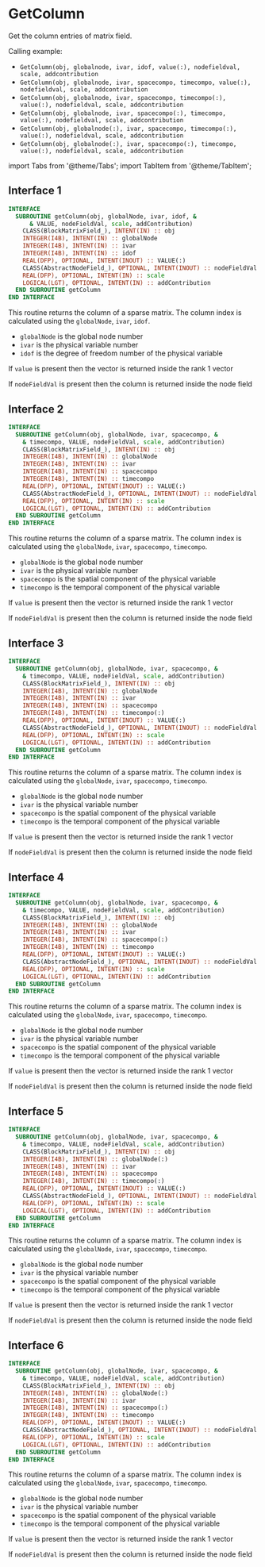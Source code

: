 # GetColumn

Get the column entries of matrix field.

Calling example:

- `GetColumn(obj, globalnode, ivar, idof, value(:), nodefieldval, scale, addcontribution`
- `GetColumn(obj, globalnode, ivar, spacecompo, timecompo, value(:), nodefieldval, scale, addcontribution`
- `GetColumn(obj, globalnode, ivar, spacecompo, timecompo(:), value(:), nodefieldval, scale, addcontribution`
- `GetColumn(obj, globalnode, ivar, spacecompo(:), timecompo, value(:), nodefieldval, scale, addcontribution`
- `GetColumn(obj, globalnode(:), ivar, spacecompo, timecompo(:), value(:), nodefieldval, scale, addcontribution`
- `GetColumn(obj, globalnode(:), ivar, spacecompo(:), timecompo, value(:), nodefieldval, scale, addcontribution`

import Tabs from '@theme/Tabs';
import TabItem from '@theme/TabItem';

## Interface 1

<Tabs>
<TabItem value="interface" label="܀ See Interface" default>

```fortran
INTERFACE
  SUBROUTINE getColumn(obj, globalNode, ivar, idof, &
      & VALUE, nodeFieldVal, scale, addContribution)
    CLASS(BlockMatrixField_), INTENT(IN) :: obj
    INTEGER(I4B), INTENT(IN) :: globalNode
    INTEGER(I4B), INTENT(IN) :: ivar
    INTEGER(I4B), INTENT(IN) :: idof
    REAL(DFP), OPTIONAL, INTENT(INOUT) :: VALUE(:)
    CLASS(AbstractNodeField_), OPTIONAL, INTENT(INOUT) :: nodeFieldVal
    REAL(DFP), OPTIONAL, INTENT(IN) :: scale
    LOGICAL(LGT), OPTIONAL, INTENT(IN) :: addContribution
  END SUBROUTINE getColumn
END INTERFACE
```

This routine returns the column of a sparse matrix. The column index is
calculated using the `globalNode`, `ivar`, `idof`.

- `globalNode` is the global node number
- `ivar` is the physical variable number
- `idof` is the degree of freedom number of the physical variable

If `value` is present then the vector is returned inside the rank 1 vector

If `nodeFieldVal` is present then the column is returned inside the node
field

</TabItem>

<TabItem value="close" label="↢" default>

</TabItem>
</Tabs>

## Interface 2

<Tabs>
<TabItem value="interface" label="܀ See Interface" default>

```fortran
INTERFACE
  SUBROUTINE getColumn(obj, globalNode, ivar, spacecompo, &
    & timecompo, VALUE, nodeFieldVal, scale, addContribution)
    CLASS(BlockMatrixField_), INTENT(IN) :: obj
    INTEGER(I4B), INTENT(IN) :: globalNode
    INTEGER(I4B), INTENT(IN) :: ivar
    INTEGER(I4B), INTENT(IN) :: spacecompo
    INTEGER(I4B), INTENT(IN) :: timecompo
    REAL(DFP), OPTIONAL, INTENT(INOUT) :: VALUE(:)
    CLASS(AbstractNodeField_), OPTIONAL, INTENT(INOUT) :: nodeFieldVal
    REAL(DFP), OPTIONAL, INTENT(IN) :: scale
    LOGICAL(LGT), OPTIONAL, INTENT(IN) :: addContribution
  END SUBROUTINE getColumn
END INTERFACE
```

This routine returns the column of a sparse matrix. The column index is
calculated using the `globalNode`, `ivar`, `spacecompo`, `timecompo`.

- `globalNode` is the global node number
- `ivar` is the physical variable number
- `spacecompo` is the spatial component of the physical variable
- `timecompo` is the temporal component of the physical variable

If `value` is present then the vector is returned inside the rank 1 vector

If `nodeFieldVal` is present then the column is returned inside the node
field

</TabItem>

<TabItem value="close" label="↢" default>

</TabItem>
</Tabs>

## Interface 3

<Tabs>
<TabItem value="interface" label="܀ See Interface" default>

```fortran
INTERFACE
  SUBROUTINE getColumn(obj, globalNode, ivar, spacecompo, &
    & timecompo, VALUE, nodeFieldVal, scale, addContribution)
    CLASS(BlockMatrixField_), INTENT(IN) :: obj
    INTEGER(I4B), INTENT(IN) :: globalNode
    INTEGER(I4B), INTENT(IN) :: ivar
    INTEGER(I4B), INTENT(IN) :: spacecompo
    INTEGER(I4B), INTENT(IN) :: timecompo(:)
    REAL(DFP), OPTIONAL, INTENT(INOUT) :: VALUE(:)
    CLASS(AbstractNodeField_), OPTIONAL, INTENT(INOUT) :: nodeFieldVal
    REAL(DFP), OPTIONAL, INTENT(IN) :: scale
    LOGICAL(LGT), OPTIONAL, INTENT(IN) :: addContribution
  END SUBROUTINE getColumn
END INTERFACE
```

This routine returns the column of a sparse matrix. The column index is
calculated using the `globalNode`, `ivar`, `spacecompo`, `timecompo`.

- `globalNode` is the global node number
- `ivar` is the physical variable number
- `spacecompo` is the spatial component of the physical variable
- `timecompo` is the temporal component of the physical variable

If `value` is present then the vector is returned inside the rank 1 vector

If `nodeFieldVal` is present then the column is returned inside the node
field

</TabItem>

<TabItem value="close" label="↢" default>

</TabItem>
</Tabs>

## Interface 4

<Tabs>
<TabItem value="interface" label="܀ See Interface" default>

```fortran
INTERFACE
  SUBROUTINE getColumn(obj, globalNode, ivar, spacecompo, &
    & timecompo, VALUE, nodeFieldVal, scale, addContribution)
    CLASS(BlockMatrixField_), INTENT(IN) :: obj
    INTEGER(I4B), INTENT(IN) :: globalNode
    INTEGER(I4B), INTENT(IN) :: ivar
    INTEGER(I4B), INTENT(IN) :: spacecompo(:)
    INTEGER(I4B), INTENT(IN) :: timecompo
    REAL(DFP), OPTIONAL, INTENT(INOUT) :: VALUE(:)
    CLASS(AbstractNodeField_), OPTIONAL, INTENT(INOUT) :: nodeFieldVal
    REAL(DFP), OPTIONAL, INTENT(IN) :: scale
    LOGICAL(LGT), OPTIONAL, INTENT(IN) :: addContribution
  END SUBROUTINE getColumn
END INTERFACE
```

This routine returns the column of a sparse matrix. The column index is
calculated using the `globalNode`, `ivar`, `spacecompo`, `timecompo`.

- `globalNode` is the global node number
- `ivar` is the physical variable number
- `spacecompo` is the spatial component of the physical variable
- `timecompo` is the temporal component of the physical variable

If `value` is present then the vector is returned inside the rank 1 vector

If `nodeFieldVal` is present then the column is returned inside the node
field

</TabItem>

<TabItem value="close" label="↢" default>

</TabItem>
</Tabs>

## Interface 5

<Tabs>
<TabItem value="interface" label="܀ See Interface" default>

```fortran
INTERFACE
  SUBROUTINE getColumn(obj, globalNode, ivar, spacecompo, &
    & timecompo, VALUE, nodeFieldVal, scale, addContribution)
    CLASS(BlockMatrixField_), INTENT(IN) :: obj
    INTEGER(I4B), INTENT(IN) :: globalNode(:)
    INTEGER(I4B), INTENT(IN) :: ivar
    INTEGER(I4B), INTENT(IN) :: spacecompo
    INTEGER(I4B), INTENT(IN) :: timecompo(:)
    REAL(DFP), OPTIONAL, INTENT(INOUT) :: VALUE(:)
    CLASS(AbstractNodeField_), OPTIONAL, INTENT(INOUT) :: nodeFieldVal
    REAL(DFP), OPTIONAL, INTENT(IN) :: scale
    LOGICAL(LGT), OPTIONAL, INTENT(IN) :: addContribution
  END SUBROUTINE getColumn
END INTERFACE
```

This routine returns the column of a sparse matrix. The column index is
calculated using the `globalNode`, `ivar`, `spacecompo`, `timecompo`.

- `globalNode` is the global node number
- `ivar` is the physical variable number
- `spacecompo` is the spatial component of the physical variable
- `timecompo` is the temporal component of the physical variable

If `value` is present then the vector is returned inside the rank 1 vector

If `nodeFieldVal` is present then the column is returned inside the node
field

</TabItem>

<TabItem value="close" label="↢" default>

</TabItem>
</Tabs>

## Interface 6

<Tabs>
<TabItem value="interface" label="܀ See Interface" default>

```fortran
INTERFACE
  SUBROUTINE getColumn(obj, globalNode, ivar, spacecompo, &
    & timecompo, VALUE, nodeFieldVal, scale, addContribution)
    CLASS(BlockMatrixField_), INTENT(IN) :: obj
    INTEGER(I4B), INTENT(IN) :: globalNode(:)
    INTEGER(I4B), INTENT(IN) :: ivar
    INTEGER(I4B), INTENT(IN) :: spacecompo(:)
    INTEGER(I4B), INTENT(IN) :: timecompo
    REAL(DFP), OPTIONAL, INTENT(INOUT) :: VALUE(:)
    CLASS(AbstractNodeField_), OPTIONAL, INTENT(INOUT) :: nodeFieldVal
    REAL(DFP), OPTIONAL, INTENT(IN) :: scale
    LOGICAL(LGT), OPTIONAL, INTENT(IN) :: addContribution
  END SUBROUTINE getColumn
END INTERFACE
```

This routine returns the column of a sparse matrix. The column index is
calculated using the `globalNode`, `ivar`, `spacecompo`, `timecompo`.

- `globalNode` is the global node number
- `ivar` is the physical variable number
- `spacecompo` is the spatial component of the physical variable
- `timecompo` is the temporal component of the physical variable

If `value` is present then the vector is returned inside the rank 1 vector

If `nodeFieldVal` is present then the column is returned inside the node
field

</TabItem>

<TabItem value="close" label="↢" default>

</TabItem>
</Tabs>
